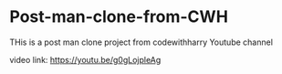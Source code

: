 # Post-man-clone-from-CWH

THis is a post man clone project from codewithharry Youtube channel

video link: https://youtu.be/g0gLojpleAg
